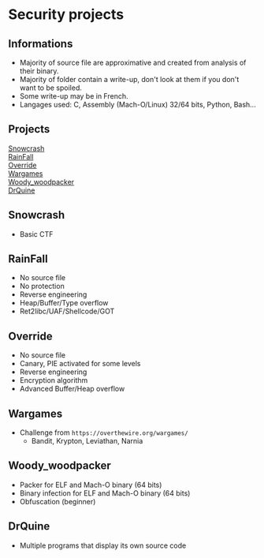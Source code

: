 Security projects
=========================

## Informations
- Majority of source file are approximative and created from analysis of their binary. 
- Majority of folder contain a write-up, don't look at them if you don't want to be spoiled.
- Some write-up may be in French.
- Langages used: C, Assembly (Mach-O/Linux) 32/64 bits, Python, Bash...


## Projects

[Snowcrash](#Snowcrash)  
[RainFall](#RainFall)  
[Override](#Override)  
[Wargames](#Wargames)   
[Woody_woodpacker](#Woody_woodpacker)   
[DrQuine](#DrQuine)   



## Snowcrash
- Basic CTF

## RainFall
- No source file
- No protection
- Reverse engineering
- Heap/Buffer/Type overflow
- Ret2libc/UAF/Shellcode/GOT

## Override
- No source file
- Canary, PIE activated for some levels
- Reverse engineering
- Encryption algorithm
- Advanced Buffer/Heap overflow

## Wargames
- Challenge from `https://overthewire.org/wargames/`
  - Bandit, Krypton, Leviathan, Narnia


## Woody_woodpacker
- Packer for ELF and Mach-O binary (64 bits)
- Binary infection for ELF and Mach-O binary (64 bits)
- Obfuscation (beginner)

## DrQuine
- Multiple programs that display its own source code
